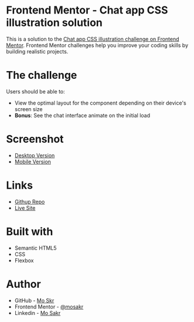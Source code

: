 # Frontend Mentor - Chat app CSS illustration solution
This is a solution to the [Chat app CSS illustration challenge on Frontend Mentor](https://www.frontendmentor.io/challenges/chat-app-css-illustration-O5auMkFqY). Frontend Mentor challenges help you improve your coding skills by building realistic projects. 


# The challenge
Users should be able to:
- View the optimal layout for the component depending on their device's screen size
- **Bonus**: See the chat interface animate on the initial load

# Screenshot
- [Desktop Version](images/desktop-version.png)
- [Mobile Version](images/mobile-version.png)

# Links
- [Githup Repo](https://github.com/mosakr/chat-app-css-illustration)
- [Live Site](https://mosakr.github.io/chat-app-css-illustration/)

# Built with
- Semantic HTML5
- CSS
- Flexbox

# Author
- GitHub - [Mo Skr](https://github.com/mosakr)
- Frontend Mentor - [@mosakr](https://www.frontendmentor.io/profile/mosakr)
- Linkedin - [Mo Sakr](https://www.linkedin.com/in/mosakr)